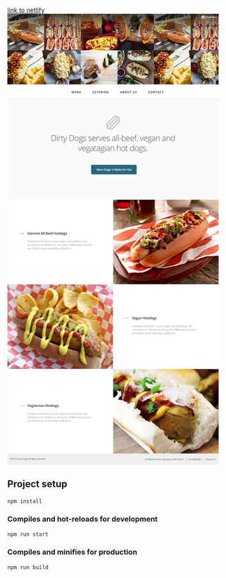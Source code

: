 [link to netlify](https://gallant-euler-b00790.netlify.com/)
![LAYOUT.png](https://raw.githubusercontent.com/greenmoon1558/formula-fe-test/master/Level1_Html_css/resources/homepage.jpg)

## Project setup

```
npm install
```

### Compiles and hot-reloads for development

```
npm run start
```

### Compiles and minifies for production

```
npm run build
```

